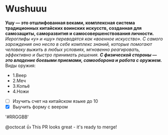 # Wushuuu
**Ушу — это отшлифованная веками, комплексная система традиционных китайских воинских искусств, созданная для самозащиты, саморазвития и самосовершенствования личности.**
_Иероглифы «у» и «шу» переводятся как «военное искусство». С самого зарождения оно несло в себе комплекс знаний, которые помогают человеку выжить в любых условиях, мгновенно реагировать, эффективно и быстро принимать решения._
**_С физической стороны — это владение боевыми приемами, самооборона и работа с оружием._**
Виды оружия:
* 1.Веер
* 2.Меч
* 3.Копьё
* 4.Ножи

- [ ] Изучить счет на китайском языке до 10
- [x] Выучить форму с веером

'#RRGGBB'

@octocat :+1: This PR looks great - it's ready to merge!






